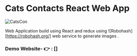 
# Cats Contacts React Web App
![CatsCon](/frontend/public/images/image.jpg)

 Web Application build using React and redux using ![Robohash][https://robohash.org/] web service to generate images .

### Demo Website- 👉 : []